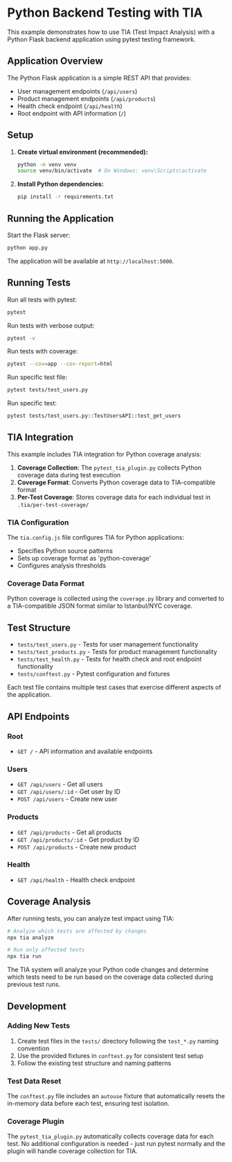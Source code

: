 # Python Backend Testing with TIA

This example demonstrates how to use TIA (Test Impact Analysis) with a Python Flask backend application using pytest testing framework.

## Application Overview

The Python Flask application is a simple REST API that provides:
- User management endpoints (`/api/users`)
- Product management endpoints (`/api/products`)
- Health check endpoint (`/api/health`)
- Root endpoint with API information (`/`)

## Setup

1. **Create virtual environment (recommended):**
   ```bash
   python -m venv venv
   source venv/bin/activate  # On Windows: venv\Scripts\activate
   ```

2. **Install Python dependencies:**
   ```bash
   pip install -r requirements.txt
   ```

## Running the Application

Start the Flask server:
```bash
python app.py
```

The application will be available at `http://localhost:5000`.

## Running Tests

Run all tests with pytest:
```bash
pytest
```

Run tests with verbose output:
```bash
pytest -v
```

Run tests with coverage:
```bash
pytest --cov=app --cov-report=html
```

Run specific test file:
```bash
pytest tests/test_users.py
```

Run specific test:
```bash
pytest tests/test_users.py::TestUsersAPI::test_get_users
```

## TIA Integration

This example includes TIA integration for Python coverage analysis:

1. **Coverage Collection**: The `pytest_tia_plugin.py` collects Python coverage data during test execution
2. **Coverage Format**: Converts Python coverage data to TIA-compatible format
3. **Per-Test Coverage**: Stores coverage data for each individual test in `.tia/per-test-coverage/`

### TIA Configuration

The `tia.config.js` file configures TIA for Python applications:
- Specifies Python source patterns
- Sets up coverage format as 'python-coverage'
- Configures analysis thresholds

### Coverage Data Format

Python coverage is collected using the `coverage.py` library and converted to a TIA-compatible JSON format similar to Istanbul/NYC coverage.

## Test Structure

- `tests/test_users.py` - Tests for user management functionality
- `tests/test_products.py` - Tests for product management functionality  
- `tests/test_health.py` - Tests for health check and root endpoint functionality
- `tests/conftest.py` - Pytest configuration and fixtures

Each test file contains multiple test cases that exercise different aspects of the application.

## API Endpoints

### Root
- `GET /` - API information and available endpoints

### Users
- `GET /api/users` - Get all users
- `GET /api/users/:id` - Get user by ID
- `POST /api/users` - Create new user

### Products
- `GET /api/products` - Get all products
- `GET /api/products/:id` - Get product by ID
- `POST /api/products` - Create new product

### Health
- `GET /api/health` - Health check endpoint

## Coverage Analysis

After running tests, you can analyze test impact using TIA:

```bash
# Analyze which tests are affected by changes
npx tia analyze

# Run only affected tests
npx tia run
```

The TIA system will analyze your Python code changes and determine which tests need to be run based on the coverage data collected during previous test runs.

## Development

### Adding New Tests

1. Create test files in the `tests/` directory following the `test_*.py` naming convention
2. Use the provided fixtures in `conftest.py` for consistent test setup
3. Follow the existing test structure and naming patterns

### Test Data Reset

The `conftest.py` file includes an `autouse` fixture that automatically resets the in-memory data before each test, ensuring test isolation.

### Coverage Plugin

The `pytest_tia_plugin.py` automatically collects coverage data for each test. No additional configuration is needed - just run pytest normally and the plugin will handle coverage collection for TIA.



